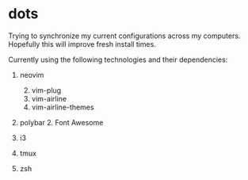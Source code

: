 # dots
Trying to synchronize my current configurations across my computers. Hopefully this will improve fresh install times.

Currently using the following technologies and their dependencies:
1. neovim

    2. vim-plug
    2. vim-airline
    2. vim-airline-themes

1. polybar
    2. Font Awesome

1. i3

1. tmux

1. zsh
